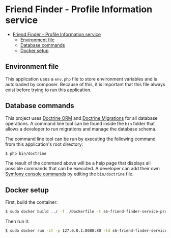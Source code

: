 # Friend Finder - Profile Information service

<!-- TOC -->

- [Friend Finder - Profile Information service](#friend-finder---profile-information-service)
  - [Environment file](#environment-file)
  - [Database commands](#database-commands)
  - [Docker setup](#docker-setup)

<!-- /TOC -->

## Environment file
This application uses a `env.php` file to store environment variables and is autoloaded by composer. Because of this, it is important that this file always exist before trying to run this application.

## Database commands
This project uses [Doctrine ORM](https://www.doctrine-project.org/projects/orm.html) and [Doctrine Migrations](https://www.doctrine-project.org/projects/migrations.html) for all database operations. A command line tool can be found inside the `bin` folder that allows a developer to run migrations and manage the database schema.

The command line tool can be run by executing the following command from this application's root directory:

```bash
$ php bin/doctrine
```

The result of the command above will be a help page that displays all possible commands that can be executed. A developer can add their own [Symfony console commands](https://www.doctrine-project.org/projects/doctrine-orm/en/2.16/reference/tools.html#adding-own-commands) by editing the `bin/doctrine` file.

## Docker setup
First, build the container:

```bash
$ sudo docker build ../ -f ./Dockerfile -t s6-friend-finder-service-profile-information:latest
```

Then run it:
```bash
$ sudo docker run -it -p 127.0.0.1:8080:80 -td s6-friend-finder-service-profile-information:latest
```
